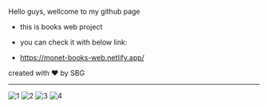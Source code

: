 Hello guys, wellcome to my github page

- this is books web project

- you can check it with below link: 

- https://monet-books-web.netlify.app/

created with ❤️ by SBG

-----------------------------------

![1](https://github.com/moeinmnia80/books-web/assets/86520846/55ed2878-c810-4f52-a98a-0980885fb9a3)
![2](https://github.com/moeinmnia80/books-web/assets/86520846/9fd1c072-1bd4-49ea-be2d-839957db187c)
![3](https://github.com/moeinmnia80/books-web/assets/86520846/1e5f62b9-c740-43cc-8d86-a9a76eda0dbb)
![4](https://github.com/moeinmnia80/books-web/assets/86520846/df80ab7f-152a-4afe-b11e-a55aaf031c02)




